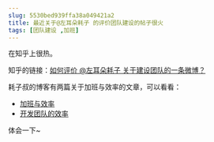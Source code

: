 ```yaml
---
slug: 5530bed939ffa38a049421a2
title: 最近关于@左耳朵耗子 的评价团队建设的帖子很火
tags: [团队建设 ,加班]
---
```


在知乎上很热。 

知乎的链接：[如何评价 @左耳朵耗子 关于建设团队的一条微博？][0]

耗子叔的博客有两篇关于加班与效率的文章，可以看看： 

* [加班与效率][1]
* [开发团队的效率][2]

体会一下~ 

[0]: http://www.zhihu.com/question/29614511
[1]: http://coolshell.cn/articles/10217.html
[2]: http://coolshell.cn/articles/11656.html
